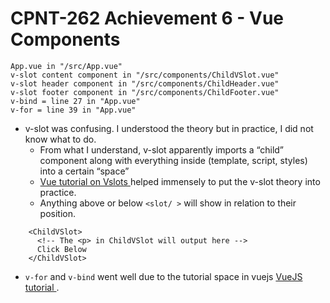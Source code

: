 # CPNT-262 Achievement 6 - Vue Components

```
App.vue in "/src/App.vue"
v-slot content component in "/src/components/ChildVSlot.vue"
v-slot header component in "/src/components/ChildHeader.vue"
v-slot footer component in "/src/components/ChildFooter.vue"
v-bind = line 27 in "App.vue"
v-for = line 39 in "App.vue"
```

 - v-slot was confusing. I understood the theory but in practice, I did not know what to do.
    - From what I understand, v-slot apparently imports a “child” component along with everything inside (template, script, styles) into a certain “space”
    - <a href="https://vuejs.org/guide/components/slots.html#slot-content-and-outlet" target="_blank">Vue tutorial on Vslots </a> helped immensely to put the v-slot theory into practice. 
    - Anything above or below `<slot/ >` will show in relation to their position.

```
    <ChildVSlot> 
      <!-- The <p> in ChildVSlot will output here -->
      Click Below  
    </ChildVSlot>
```

- `v-for` and `v-bind` went well due to the tutorial space in vuejs <a href="https://vuejs.org/tutorial/" target="_blank">VueJS tutorial </a>.

